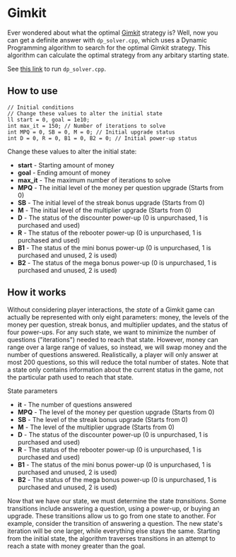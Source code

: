 # Gimkit
Ever wondered about what the optimal [Gimkit](https://gimkit.com) strategy is? Well, now you can get a definite answer with `dp_solver.cpp`, which uses a Dynamic Programming algorithm to search for the optimal Gimkit strategy. This algorithm can calculate the optimal strategy from any arbitary starting state.

See [this link](https://onlinegdb.com/rJNOKO324) to run `dp_solver.cpp`.

## How to use
```
// Initial conditions
// Change these values to alter the initial state
ll start = 0, goal = 1e10;
int max_it = 150; // Number of iterations to solve
int MPQ = 0, SB = 0, M = 0; // Initial upgrade status
int D = 0, R = 0, B1 = 0, B2 = 0; // Initial power-up status
```

Change these values to alter the initial state:
- **start** - Starting amount of money
- **goal** - Ending amount of money
- **max_it** - The maximum number of iterations to solve
- **MPQ** - The initial level of the money per question upgrade (Starts from 0)
- **SB** - The initial level of the streak bonus upgrade (Starts from 0)
- **M** - The initial level of the multiplier upgrade (Starts from 0)
- **D** - The status of the discounter power-up (0 is unpurchased, 1 is purchased and used)
- **R** - The status of the rebooter power-up (0 is unpurchased, 1 is purchased and used)
- **B1** - The status of the mini bonus power-up (0 is unpurchased, 1 is purchased and unused, 2 is used)
- **B2** - The status of the mega bonus power-up (0 is unpurchased, 1 is purchased and unused, 2 is used)

## How it works
Without considering player interactions, the *state* of a Gimkit game can actually be represented with only eight parameters: money, the levels of the money per question, streak bonus, and multiplier updates, and the status of four power-ups. For any such state, we want to minimize the number of questions ("iterations") needed to reach that state. However, money can range over a large range of values, so instead, we will swap money and the number of questions answered. Realistically, a player will only answer at most 200 questions, so this will reduce the total number of states. Note that a state only contains information about the current status in the game, not the particular path used to reach that state.

State parameters
- **it** - The number of questions answered
- **MPQ** - The level of the money per question upgrade (Starts from 0)
- **SB** - The level of the streak bonus upgrade (Starts from 0)
- **M** - The level of the multiplier upgrade (Starts from 0)
- **D** - The status of the discounter power-up (0 is unpurchased, 1 is purchased and used)
- **R** - The status of the rebooter power-up (0 is unpurchased, 1 is purchased and used)
- **B1** - The status of the mini bonus power-up (0 is unpurchased, 1 is purchased and unused, 2 is used)
- **B2** - The status of the mega bonus power-up (0 is unpurchased, 1 is purchased and unused, 2 is used)

Now that we have our state, we must determine the state *transitions*. Some transitions include answering a question, using a power-up, or buying an upgrade. These transitions allow us to go from one state to another. For example, consider the transition of answering a question. The new state's iteration will be one larger, while everything else stays the same. Starting from the initial state, the algorithm traverses transitions in an attempt to reach a state with money greater than the goal.

